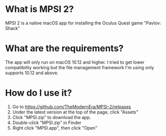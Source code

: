 # What is MPSI 2?
MPSI 2 is a native macOS app for installing the Oculus Quest game "Pavlov: Shack"

# What are the requirements?
The app will only run on macOS 10.12 and higher. I tried to get lower compatibility working but the file management framework I'm using only supports 10.12 and above.

# How do I use it?
1. Go to https://github.com/TheModernEra/MPSI-2/releases
2. Under the latest version at the top of the page, click "Assets"
3. Click "MPSI.zip" to download the app.
4. Double-click "MPSI.zip" in Finder
5. Right click "MPSI.app", then click "Open"
